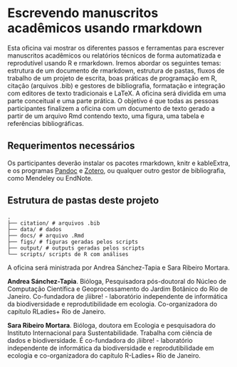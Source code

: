 # Escrevendo manuscritos acadêmicos usando rmarkdown

Esta oficina vai mostrar os diferentes passos e ferramentas para escrever manuscritos acadêmicos ou relatórios técnicos de forma automatizada e reprodutível usando R e rmarkdown. Iremos abordar os seguintes temas: estrutura de um documento de rmarkdown, estrutura de pastas, fluxos de trabalho de um projeto de escrita, boas práticas de programação em R, citação (arquivos .bib) e gestores de bibliografia, formatação e integração com editores de texto tradicionais e LaTeX. A oficina será dividida em uma parte conceitual e uma parte prática. O objetivo é que todas as pessoas participantes finalizem a oficina com um documento de texto gerado a partir de um arquivo Rmd contendo texto, uma figura, uma tabela e referências bibliográficas.

## Requerimentos necessários
Os participantes deverão instalar os pacotes rmarkdown, knitr e kableExtra, e os programas [Pandoc](https://pandoc.org/installing.html) e [Zotero](https://www.zotero.org/), ou qualquer outro gestor de bibliografia, como Mendeley ou EndNote.

## Estrutura de pastas deste projeto
    .
    ├── citation/ # arquivos .bib
    ├── data/ # dados
    ├── docs/ # arquivo .Rmd
    ├── figs/ # figuras geradas pelos scripts
    ├── output/ # outputs geradas pelos scripts
    └── scripts/ scripts de R com análises

A oficina será ministrada por Andrea Sánchez-Tapia e Sara Ribeiro Mortara. 

**Andrea Sánchez-Tapia**. Bióloga, Pesquisadora pós-doutoral do Núcleo de Computação Científica e Geoprocessamento do Jardim Botânico do Rio de Janeiro. Co-fundadora de ¡liibre! - laboratório independente de informática da biodiversidade e reprodutibilidade em ecologia. Co-organizadora do capítulo RLadies+  Rio de Janeiro.

**Sara Ribeiro Mortara**. Bióloga, doutora em Ecologia e pesquisadora do Instituto Internacional para Sustentabilidade. Trabalha com ciência de dados e biodiversidade. É co-fundadora do ¡liibre! - laboratório independente de informática da biodiversidade e reprodutibilidade em ecologia e co-organizadora do capítulo R-Ladies+ Rio de Janeiro.
